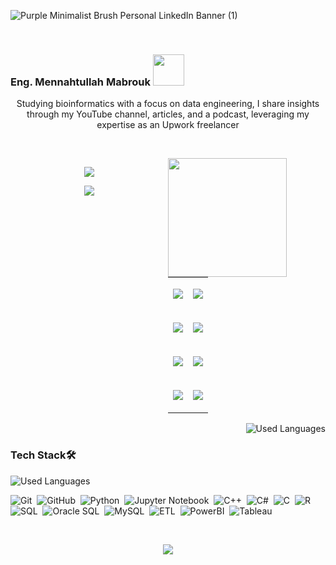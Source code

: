 ![Purple Minimalist Brush Personal LinkedIn Banner (1)](https://github.com/MennahMabrouk/MennahMabrouk/assets/101124995/f1ef358c-0710-4c04-a6e5-9467281cb6f0)

<br>

<p align="center">
  <h3>
    Eng. Mennahtullah Mabrouk <img src="https://media.tenor.com/NR-Kr20l4d4AAAAi/anime-hi.gif" width="50">
  </h3>
</p>

<p align="center">
Studying bioinformatics with a focus on data engineering, I share insights through my YouTube channel, articles, and a podcast, leveraging my expertise as an Upwork freelancer
</p>

<!--
<p align="center">
  <a href="https://github.com/DenverCoder1/readme-typing-svg"><img src="https://readme-typing-svg.herokuapp.com/?lines=Never%20Give-Up;Bioinformatics%20;&font=Fira%20Code&center=true&width=440&height=45&color=A020F0&vCenter=true&size=22"></a>
</p> 
<p align="center">
  <a href="https://github.com/DenverCoder1/readme-typing-svg"><img src="https://readme-typing-svg.herokuapp.com/?lines=Study%20Hard;Scientist%20;&font=Fira%20Code&center=true&width=440&height=45&color=bd7dbd&vCenter=true&size=22"></a>
</p> 
-->
<!--
<p align="center"> 
    <h3>Take a Glance 👩‍💻</h3>
  </p>
-->
<br>
<p align="center">
<body>
  <div style="display: flex; justify-content: center;">
    <div style="flex: 1;">
      <p align="center">
        <a href="https://github.com/DenverCoder1/readme-typing-svg"><img src="https://readme-typing-svg.herokuapp.com/?lines=Never%20Give-Up;Bioinformatics%20;&font=Fira%20Code&center=true&width=440&height=45&color=A020F0&vCenter=true&size=22"></a>
      </p>
      <p align="center">
        <a href="https://github.com/DenverCoder1/readme-typing-svg"><img src="https://readme-typing-svg.herokuapp.com/?lines=Study%20Hard;Scientist%20;&font=Fira%20Code&center=true&width=440&height=45&color=bd7dbd&vCenter=true&size=22"></a>
      </p>
    </div>
    <div class="container" style="flex: 1;">
      <img align="left" src="https://github.com/MennahMabrouk/MennahMabrouk/assets/101124995/49d1371f-bfc9-4a51-a5c4-541d2faf5474" width="190" height="190">
      <table cellspacing="20">
        <tr>
          <td>
            <p align="center">
              <a href="https://www.linkedin.com/in/mennahtullah-mabrouk">
                <img src="https://img.shields.io/badge/-LinkedIn-2867B2?style=for-the-badge&logo=linkedin&logoColor=white">
              </a>
            </p>
          </td>
          <td>
            <p align="center">
              <a href="https://open.spotify.com/show/2v8r3V1BWelOrbXFbBIKoF?si=f33deb246e5a4091">
                <img src="https://img.shields.io/badge/-Spotify-22D05D?style=for-the-badge&logo=Spotify&logoColor=white">
              </a>
            </p>
          </td>
        </tr>
        <tr>
          <td>
            <p align="center">
              <a href="https://medium.com/@mennahtullahmabrouk">
                <img src="https://img.shields.io/badge/-Medium-000000?style=for-the-badge&logo=Medium&logoColor=white">
              </a>
            </p>
          </td>
          <td>
            <p align="center">
              <a href="https://dev.to/mennahtullahmabrouk">
                <img src="https://img.shields.io/badge/-DEV-000000?style=for-the-badge&logo=DEV&logoColor=white">
              </a>
            </p>
          </td>
        </tr>
        <tr>
          <td>
            <p align="center">
              <a href="https://www.kaggle.com/mennahtullasameh">
                <img src="https://img.shields.io/badge/-Kaggle-20BEFF?style=for-the-badge&logo=Kaggle&logoColor=white">
              </a>
            </p>
          </td>
          <td>
            <p align="center">
              <a href="https://www.upwork.com/freelancers/~01237dec759096da5d">
                <img src="https://img.shields.io/badge/-Upwork-13A800?style=for-the-badge&logo=Upwork&logoColor=white">
              </a>
            </p>
          </td>
        </tr>
        <tr>
          <td>
            <p align="center">
              <a href="https://www.youtube.com/@Mennahtullah_Mabrouk">
                <img src="https://img.shields.io/badge/-YouTube-FF0100?style=for-the-badge&logo=YouTube&logoColor=white">
              </a>
            </p>
          </td>
          <td>
            <p align="center">
              <a href="https://t.me/MennahtullahMabrouk">
                <img src="https://img.shields.io/badge/-Channel-24A0DC?style=for-the-badge&logo=Telegram&logoColor=white">
              </a>
            </p>
          </td>
        </tr>
      </table>
      <img align="right" src="https://github-readme-stats.vercel.app/api/top-langs?username=mennahmabrouk&show_icons=true&locale=en&layout=compact&theme=radical" alt="Used Languages" />
    </div>
  </div>
</body>
</pr>

### Tech Stack🛠
    
  <img align="left" src="https://github-readme-stats.vercel.app/api/top-langs?username=mennahmabrouk&show_icons=true&locale=en&layout=compact&theme=radical" alt="Used Languages" />

<br>

![Git](https://img.shields.io/badge/-Git-05122A?style=flat&logo=git)&nbsp;
![GitHub](https://img.shields.io/badge/-GitHub-05122A?style=flat&logo=github)&nbsp;
![Python](https://img.shields.io/badge/-Python%20-05122A?style=flat&logo=python)&nbsp;
![Jupyter Notebook](https://img.shields.io/badge/jupyter-05122A?style=for-the-badge&logo=jupyter&logoColor=Orange)&nbsp;
![C++](https://img.shields.io/badge/c++-05122A?style=for-the-badge&logo=c%2B%2B&logoColor=cyan)&nbsp;
![C#](https://img.shields.io/badge/c%23-05122A?style=for-the-badge&logo=c-sharp&logoColor=green)&nbsp;
![C](https://img.shields.io/badge/C-05122A?style=for-the-badge&logo=c&logoColor=white)&nbsp;
![R](https://img.shields.io/badge/R-05122A?style=for-the-badge&logo=R&logoColor=blue)&nbsp;
![SQL](https://img.shields.io/badge/SQL-05122A?style=for-the-badge&logo=sql&logoColor=yellow)&nbsp;
![Oracle SQL](https://img.shields.io/badge/Oracle%20SQL-05122A?style=for-the-badge&logo=oracle&logoColor=red)&nbsp;
![MySQL](https://img.shields.io/badge/MySQL-05122A?style=for-the-badge&logo=mysql&logoColor=blue)&nbsp;
![ETL](https://img.shields.io/badge/ETL-05122A?style=for-the-badge&logo=ETL&logoColor=orange)&nbsp;
![PowerBI](https://img.shields.io/badge/PowerBI-05122A?style=for-the-badge&logo=PowerBI&logoColor=yellow)&nbsp;
![Tableau](https://img.shields.io/badge/Tableau-05122A?style=for-the-badge&logo=Tableau&logoColor=blue)&nbsp;


<br>

<p align="center">
  <img src="https://github-readme-stats.vercel.app/api?username=MennahMabrouk&show_icons=true&theme=radical&line_height=27">
</p>
